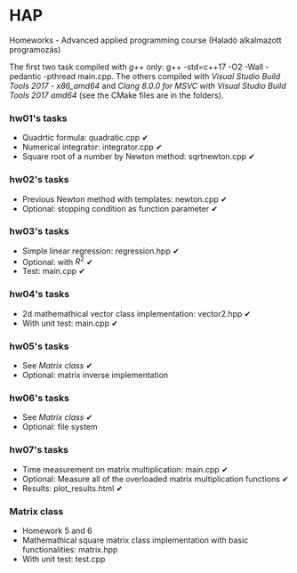 ﻿# HAP
Homeworks - Advanced applied programming course (Haladó alkalmazott programozás)

The first two task compiled with *g++* only: g++ -std=c++17 -O2 -Wall -pedantic -pthread main.cpp. The others compiled with *Visual Studio Build Tools 2017 - x86_amd64* and *Clang 8.0.0 for MSVC with Visual Studio Build Tools 2017 amd64* (see the CMake files are in the folders).

### hw01's tasks 

- Quadrtic formula: quadratic.cpp ✔
- Numerical integrator: integrator.cpp ✔
- Square root of a number by Newton method: sqrtnewton.cpp ✔

### hw02's tasks 

- Previous Newton method with templates: newton.cpp ✔
- Optional: stopping condition as function parameter ✔ 

### hw03's tasks 

- Simple linear regression: regression.hpp ✔
- Optional: with $R^2$ ✔
- Test: main.cpp ✔ 

### hw04's tasks

- 2d mathemathical vector class implementation: vector2.hpp ✔
- With unit test: main.cpp  ✔

### hw05's tasks

- See *Matrix class* ✔
- Optional: matrix inverse implementation

### hw06's tasks

- See *Matrix class* ✔
- Optional: file system

### hw07's tasks

- Time measurement on matrix multiplication: main.cpp ✔
- Optional: Measure all of the overloaded matrix multiplication functions ✔
- Results: plot_results.html ✔

### Matrix class

- Homework 5 and 6
- Mathemathical square matrix class implementation with basic functionalities: matrix.hpp
- With unit test: test.cpp





